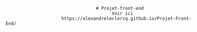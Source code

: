                                       # Projet-front-end
                                            Voir ici
                         https://alexandreleclercq.github.io/Projet-Front-End/
